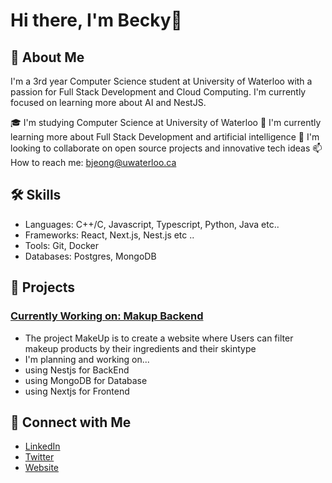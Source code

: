 # Hi there, I'm Becky👋

## 🚀 About Me
I'm a 3rd year Computer Science student at University of Waterloo with a passion for Full Stack Development and  Cloud Computing. I'm currently focused on learning more about AI and NestJS.

🎓 I'm studying Computer Science at University of Waterloo
🌱 I'm currently learning more about Full Stack Development and artificial intelligence
💼 I'm looking to collaborate on open source projects and innovative tech ideas
📫 How to reach me: [bjeong@uwaterloo.ca](mailto:bjeong@uwaterloo.ca)

## 🛠 Skills
- Languages: C++/C, Javascript, Typescript, Python, Java etc..
- Frameworks: React, Next.js, Nest.js etc ..
- Tools: Git, Docker
- Databases: Postgres, MongoDB

## 🎯 Projects
### [Currently Working on: Makup Backend](https://github.com/beckyjeong03/makeup-backend)
- The project MakeUp is to create a website where Users can filter makeup products by their ingredients and their skintype
- I'm planning and working on...
- using Nestjs for BackEnd
- using MongoDB for Database
- using Nextjs for Frontend

## 🔗 Connect with Me
- [LinkedIn](https://www.linkedin.com/in/becky-jeong/)
- [Twitter](https://x.com/bjeong0710)
- [Website](https://www.beckyjeong.com/)
